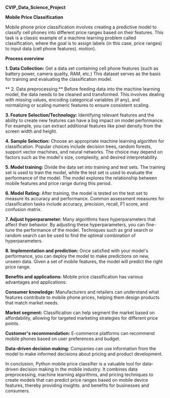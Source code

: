   ****CVIP_Data_Science_Project****

**Mobile Price Classification**

Mobile phone price classification involves creating a predictive model to classify cell phones into different price ranges based on their features. This task is a classic example of a machine learning problem called classification, where the goal is to assign labels (in this case, price ranges) to input data (cell phone features). motion).

**Process overview**

**1. Data Collection:**
Get a data set containing cell phone features (such as battery power, camera quality, RAM, etc.) This dataset serves as the basis for training and evaluating the classification model.

** 2. Data preprocessing:**
Before feeding data into the machine learning model, the data needs to be cleaned and transformed. This involves dealing with missing values, encoding categorical variables (if any), and normalizing or scaling numeric features to ensure consistent scaling.

**3. Feature Selection/Technology:**
Identifying relevant features and the ability to create new features can have a big impact on model performance. For example, you can extract additional features like pixel density from the screen width and height.

**4. Sample Selection:**
Choose an appropriate machine learning algorithm for classification. Popular choices include decision trees, random forests, support vector machines, and neural networks. The choice may depend on factors such as the model's size, complexity, and desired interpretability. 

**5. Model training:**
Divide the data set into training and test sets. The training set is used to train the model, while the test set is used to evaluate the performance of the model. The model explores the relationship between mobile features and price range during this period.

**6. Model Rating:**
After training, the model is tested on the test set to measure its accuracy and performance. Common assessment measures for classification tasks include accuracy, precision, recall, F1 score, and confusion matrix.

**7. Adjust hyperparameter:**
Many algorithms have hyperparameters that affect their behavior. By adjusting these hyperparameters, you can fine-tune the performance of the model. Techniques such as grid search or random search can be used to find the optimal combination of hyperparameters.

**8. Implementation and prediction:**
Once satisfied with your model's performance, you can deploy the model to make predictions on new, unseen data. Given a set of mobile features, the model will predict the right price range.

**Benefits and applications:**
Mobile price classification has various advantages and applications:

**Consumer knowledge:**
Manufacturers and retailers can understand what features contribute to mobile phone prices, helping them design products that match market needs. 

**Market segment:**
Classification can help segment the market based on affordability, allowing for targeted marketing strategies for different price points.

**Customer's recommendation:**
E-commerce platforms can recommend mobile phones based on user preferences and budget.

**Data-driven decision making:**
Companies can use information from the model to make informed decisions about pricing and product development.

In conclusion, Python mobile price classifier is a valuable tool for data-driven decision making in the mobile industry. It combines data preprocessing, machine learning algorithms, and pricing techniques to create models that can predict price ranges based on mobile device features, thereby providing insights. and benefits for businesses and consumers. 
